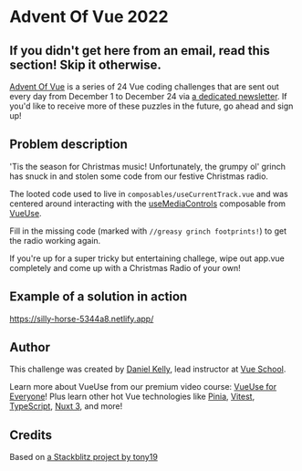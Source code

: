 # Advent Of Vue 2022

## If you didn't get here from an email, read this section! Skip it otherwise.

[Advent Of Vue](https://adventofvue.com) is a series of 24 Vue coding challenges that are sent out every day from December 1 to December 24 via [a dedicated newsletter](https://www.getrevue.co/profile/AdventOfVue). If you'd like to receive more of these puzzles in the future, go ahead and sign up!

## Problem description

'Tis the season for Christmas music! Unfortunately, the grumpy ol' grinch has snuck in and stolen some code from our festive Christmas radio.

The looted code used to live in `composables/useCurrentTrack.vue` and was centered around interacting with the [useMediaControls](https://vueuse.org/core/usemediacontrols/#usemediacontrols) composable from [VueUse](https://vueuse.org/).

Fill in the missing code (marked with `//greasy grinch footprints!`) to get the radio working again.

If you're up for a super tricky but entertaining challege, wipe out app.vue completely and come up with a Christmas Radio of your own!

## Example of a solution in action

https://silly-horse-5344a8.netlify.app/

## Author

This challenge was created by [Daniel Kelly](https://twitter.com/danielkelly_io), lead instructor at [Vue School](https://vueschool.io/).

Learn more about VueUse from our premium video course: [VueUse for Everyone](https://vueschool.io/courses/vueuse-for-everyone)! Plus learn other hot Vue technologies like [Pinia](https://vueschool.io/courses/pinia-the-enjoyable-vue-store), [Vitest](https://vueschool.io/courses/rapid-testing-with-vitest), [TypeScript](https://vueschool.io/courses/typescript-with-vue-js-3), [Nuxt 3](https://vueschool.io/courses/nuxt-js-3-fundamentals), and more!

## Credits

Based on [a Stackblitz project by tony19](https://stackblitz.com/edit/vue3-vite-starter)
